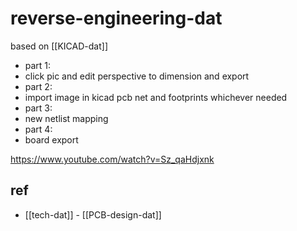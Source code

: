 
# reverse-engineering-dat

based on [[KICAD-dat]]

- part 1:
- click pic and edit perspective to dimension and export
- part 2:
- import image in kicad pcb net and footprints whichever needed
- part 3:
- new netlist mapping
- part 4:
- board export

https://www.youtube.com/watch?v=Sz_qaHdjxnk


## ref 

- [[tech-dat]] - [[PCB-design-dat]]